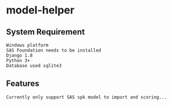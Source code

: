# model-helper

## System Requirement
	Windows platform
	SAS Foundation needs to be installed
	Django 1.8
	Python 3+
	Database used sqlite3
	
## Features
	Currently only support SAS spk model to import and scoring...
	
	